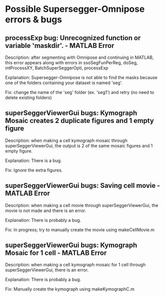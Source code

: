# Possible Supersegger-Omnipose errors & bugs

## processExp bug: Unrecognized function or variable 'maskdir'. - MATLAB Error

Description: after segmenting with Omnipose and continuing in MATLAB, this error appears along with errors in ssoSegFunPerReg, doSeg, intProcessXY, BatchSuperSeggerOpti, processExp

Explanation: Supersegger-Omnipose is not able to find the masks because one of the folders containing your dataset is named 'seg'.

Fix: change the name of the 'seg' folder (ex. 'seg1') and retry (no need to delete existing folders)

## superSeggerViewerGui bugs: Kymograph Mosaic creates 2 duplicate figures and 1 empty figure

Description: when making a cell kymograph mosaic through superSeggerViewerGui, the output is 2 of the same mosaic figures and 1 empty figure.

Explanation: There is a bug.

Fix: Ignore the extra figures.

## superSeggerViewerGui bugs: Saving cell movie - MATLAB Error

Description: when making a cell movie through superSeggerViewerGui, the movie is not made and there is an error.

Explanation: There is probably a bug.

Fix: In progress; try to manually create the movie using makeCellMovie.m

## superSeggerViewerGui bugs: Kymograph Mosaic for 1 cell - MATLAB Error

Description: when making a cell kymograph mosaic for 1 cell through superSeggerViewerGui, there is an error.

Explanation: There is probably a bug.

Fix: Manually create the kymograph using makeKymographC.m
